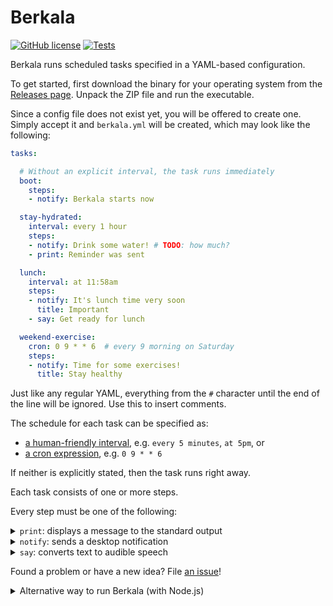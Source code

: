 # Berkala

[![GitHub license](https://img.shields.io/github/license/ariya/berkala)](https://github.com/ariya/berkala/blob/main/LICENSE)
[![Tests](https://github.com/ariya/berkala/workflows/Tests/badge.svg)](https://github.com/ariya/berkala/actions)

Berkala runs scheduled tasks specified in a YAML-based configuration.

To get started, first download the binary for your operating system from the [Releases page](https://github.com/ariya/berkala/releases). Unpack the ZIP file and run the executable.

Since a config file does not exist yet, you will be offered to create one.
Simply accept it and `berkala.yml` will be created, which may look like the following:

```yml
tasks:

  # Without an explicit interval, the task runs immediately
  boot:
    steps:
    - notify: Berkala starts now

  stay-hydrated:
    interval: every 1 hour
    steps:
    - notify: Drink some water! # TODO: how much?
    - print: Reminder was sent

  lunch:
    interval: at 11:58am
    steps:
    - notify: It's lunch time very soon
      title: Important
    - say: Get ready for lunch

  weekend-exercise:
    cron: 0 9 * * 6  # every 9 morning on Saturday
    steps:
    - notify: Time for some exercises!
      title: Stay healthy
```
Just like any regular YAML, everything from the `#` character until the end of the line will be ignored. Use this to insert comments.

The schedule for each task can be specified as:
* [a human-friendly interval](https://breejs.github.io/later/parsers.html#text),  e.g. `every 5 minutes`, `at 5pm`, or
* [a cron expression](https://crontab.guru/), e.g. `0 9 * * 6`

If neither is explicitly stated, then the task runs right away.

Each task consists of one or more steps.

Every step must be one of the following:

<details><summary><code>print</code>: displays a message to the standard output</summary></details>

<details><summary><code>notify</code>: sends a desktop notification</summary>

The notification is supported on the following system:

* Windows: [Windows.UI.Notifications](https://docs.microsoft.com/en-us/uwp/api/windows.ui.notifications.toastnotification) via [Powershell scripting](https://docs.microsoft.com/en-us/powershell/scripting)
* macOS: `display notification` with [AppleScript](https://developer.apple.com/library/archive/documentation/AppleScript/Conceptual/AppleScriptLangGuide/reference/ASLR_cmds.html)
* Linux: [notify-send](https://www.commandlinux.com/man-page/man1/notify-send.1.html), e.g. part of `libnotify-bin` package on Debian/Ubuntu

</details>

<details><summary><code>say</code>: converts text to audible speech</summary>

The text-to-speech conversion is supported on the following system:

* Windows: [System.Speech.Synthesis](https://docs.microsoft.com/en-us/dotnet/api/system.speech.synthesis) via [Powershell scripting](https://docs.microsoft.com/en-us/powershell/scripting)
* macOS: `say` with [AppleScript](https://developer.apple.com/library/archive/documentation/AppleScript/Conceptual/AppleScriptLangGuide/reference/ASLR_cmds.html)
* Linux: [Festival speech synthesis](https://www.cstr.ed.ac.uk/projects/festival/), e.g. `festival` and `festvox-kallpc16k` on Debian/Ubuntu

</details>

Found a problem or have a new idea? File [an issue](https://github.com/ariya/berkala/issues)!

<details>
<summary>Alternative way to run Berkala (with Node.js)</summary>

With [Node.js](https://nodejs.org/) v14 or later (that has [npx](https://www.npmjs.com/package/npx)):

```bash
npx @ariya/berkala
```

To run the development version, check out this repo and then:

```bash
npm install
npm start
```

[![npm version](https://img.shields.io/npm/v/@ariya/berkala)](https://www.npmjs.com/package/@ariya/berkala)
[![npm bundle size (minified)](https://img.shields.io/bundlephobia/min/@ariya/berkala.svg)](https://bundlephobia.com/result?p=@ariya/berkala)

</details>
